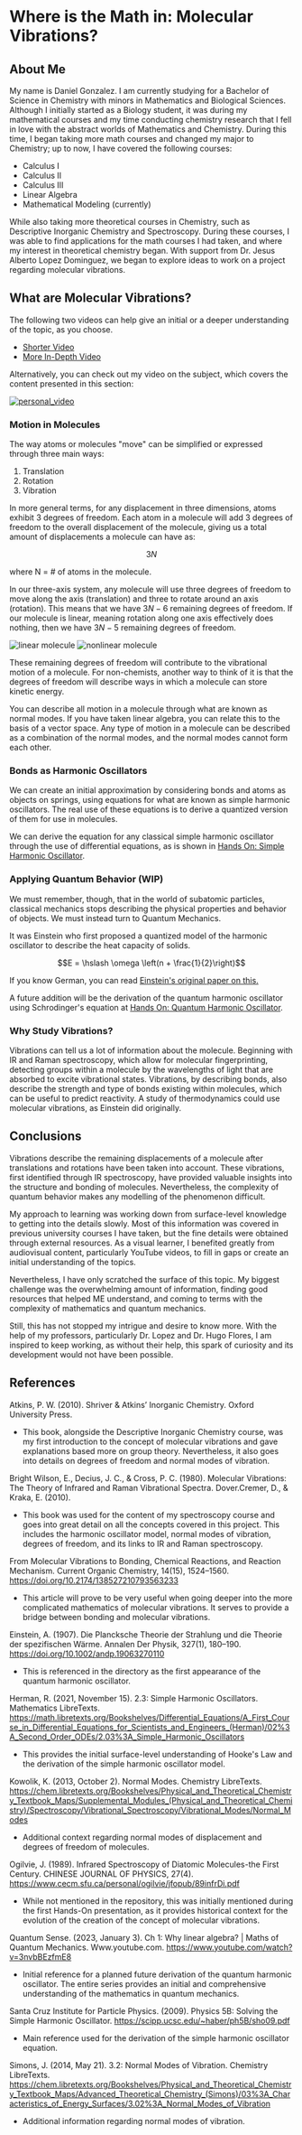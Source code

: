 # Where is the Math in: Molecular Vibrations?
## About Me
My name is Daniel Gonzalez. I am currently studying for a Bachelor of Science in Chemistry with minors in Mathematics and Biological Sciences. Although I initially started as a Biology student, it was during my mathematical courses and my time conducting chemistry research that I fell in love with the abstract worlds of Mathematics and Chemistry. During this time, I began taking more math courses and changed my major to Chemistry; up to now, I have covered the following courses:

- Calculus I
- Calculus II
- Calculus III
- Linear Algebra
- Mathematical Modeling (currently)

While also taking more theoretical courses in Chemistry, such as Descriptive Inorganic Chemistry and Spectroscopy. During these courses, I was able to find applications for the math courses I had taken, and where my interest in theoretical chemistry began. With support from Dr. Jesus Alberto Lopez Dominguez, we began to explore ideas to work on a project regarding molecular vibrations. 

## What are Molecular Vibrations?
The following two videos can help give an initial or a deeper understanding of the topic, as you choose.

- [Shorter Video](https://www.youtube.com/watch?v=DJI518yTr2c)
- [More In-Depth Video](https://www.youtube.com/watch?v=Ha5yWbxOqFk&t=368s)

Alternatively, you can check out my video on the subject, which covers the content presented in this section:

[![personal_video](http://img.youtube.com/vi/YEDhi-Hszz4/0.jpg)](https://youtu.be/YEDhi-Hszz4)

### Motion in Molecules
The way atoms or molecules "move" can be simplified or expressed through three main ways:
1. Translation
2. Rotation
3. Vibration

In more general terms, for any displacement in three dimensions, atoms exhibit 3 degrees of freedom. Each atom in a molecule will add 3 degrees of freedom to the overall displacement of the molecule, giving us a total amount of displacements a molecule can have as:

$$3N$$

where N = # of atoms in the molecule.

In our three-axis system, any molecule will use three degrees of freedom to move along the axis (translation) and three to rotate around an axis (rotation). This means that we have $3N-6$ remaining degrees of freedom. If our molecule is linear, meaning rotation along one axis effectively does nothing, then we have $3N-5$ remaining degrees of freedom.

![linear molecule](images/linear_molecule.png) ![nonlinear molecule](images/nonlinear_molecule.png)

These remaining degrees of freedom will contribute to the vibrational motion of a molecule. For non-chemists, another way to think of it is that the degrees of freedom will describe ways in which a molecule can store kinetic energy.

You can describe all motion in a molecule through what are known as normal modes. If you have taken linear algebra, you can relate this to the basis of a vector space. Any type of motion in a molecule can be described as a combination of the normal modes, and the normal modes cannot form each other.


### Bonds as Harmonic Oscillators

We can create an initial approximation by considering bonds and atoms as objects on springs, using equations for what are known as simple harmonic oscillators. The real use of these equations is to derive a quantized version of them for use in molecules.

We can derive the equation for any classical simple harmonic oscillator through the use of differential equations, as is shown in [Hands On: Simple Harmonic Oscillator](hands-on/1_harmonic_oscillator.md).

### Applying Quantum Behavior (WIP)
We must remember, though, that in the world of subatomic particles, classical mechanics stops describing the physical properties and behavior of objects. We must instead turn to Quantum Mechanics.

It was Einstein who first proposed a quantized model of the harmonic oscillator to describe the heat capacity of solids.

$$E = \hslash \omega \left(n + \frac{1}{2}\right)$$

If you know German, you can read [Einstein's original paper on this.](https://doi.org/10.1002/andp.19063270110)

A future addition will be the derivation of the quantum harmonic oscillator using Schrodinger's equation at [Hands On: Quantum Harmonic Oscillator](hands-on\2_quantum_harmonic_oscillator.md).

### Why Study Vibrations?
Vibrations can tell us a lot of information about the molecule. Beginning with IR and Raman spectroscopy, which allow for molecular fingerprinting, detecting groups within a molecule by the wavelengths of light that are absorbed to excite vibrational states. Vibrations, by describing bonds, also describe the strength and type of bonds existing within molecules, which can be useful to predict reactivity. A study of thermodynamics could use molecular vibrations, as Einstein did originally.

## Conclusions
Vibrations describe the remaining displacements of a molecule after translations and rotations have been taken into account. These vibrations, first identified through IR spectroscopy, have provided valuable insights into the structure and bonding of molecules. Nevertheless, the complexity of quantum behavior makes any modelling of the phenomenon difficult. 

My approach to learning was working down from surface-level knowledge to getting into the details slowly. Most of this information was covered in previous university courses I have taken, but the fine details were obtained through external resources. As a visual learner, I benefited greatly from audiovisual content, particularly YouTube videos, to fill in gaps or create an initial understanding of the topics.

Nevertheless, I have only scratched the surface of this topic. My biggest challenge was the overwhelming amount of information, finding good resources that helped ME understand, and coming to terms with the complexity of mathematics and quantum mechanics. 

Still, this has not stopped my intrigue and desire to know more. With the help of my professors, particularly Dr. Lopez and Dr. Hugo Flores, I am inspired to keep working, as without their help, this spark of curiosity and its development would not have been possible.

## References
Atkins, P. W. (2010). Shriver & Atkins’ Inorganic Chemistry. Oxford University Press.
- This book, alongside the Descriptive Inorganic Chemistry course, was my first introduction to the concept of molecular vibrations and gave explanations based more on group theory. Nevertheless, it also goes into details on degrees of freedom and normal modes of vibration.

Bright Wilson, E., Decius, J. C., & Cross, P. C. (1980). Molecular Vibrations: The Theory of Infrared and Raman Vibrational Spectra. Dover.Cremer, D., & Kraka, E. (2010).
- This book was used for the content of my spectroscopy course and goes into great detail on all the concepts covered in this project. This includes the harmonic oscillator model, normal modes of vibration, degrees of freedom, and its links to IR and Raman spectroscopy.

From Molecular Vibrations to Bonding, Chemical Reactions, and Reaction Mechanism. Current Organic Chemistry, 14(15), 1524–1560. https://doi.org/10.2174/138527210793563233
- This article will prove to be very useful when going deeper into the more complicated mathematics of molecular vibrations. It serves to provide a bridge between bonding and molecular vibrations.

Einstein, A. (1907). Die Plancksche Theorie der Strahlung und die Theorie der spezifischen Wärme. Annalen Der Physik, 327(1), 180–190. https://doi.org/10.1002/andp.19063270110
- This is referenced in the directory as the first appearance of the quantum harmonic oscillator.

Herman, R. (2021, November 15). 2.3: Simple Harmonic Oscillators. Mathematics LibreTexts. https://math.libretexts.org/Bookshelves/Differential_Equations/A_First_Course_in_Differential_Equations_for_Scientists_and_Engineers_(Herman)/02%3A_Second_Order_ODEs/2.03%3A_Simple_Harmonic_Oscillators
- This provides the initial surface-level understanding of Hooke's Law and the derivation of the  simple harmonic oscillator model.

Kowolik, K. (2013, October 2). Normal Modes. Chemistry LibreTexts. https://chem.libretexts.org/Bookshelves/Physical_and_Theoretical_Chemistry_Textbook_Maps/Supplemental_Modules_(Physical_and_Theoretical_Chemistry)/Spectroscopy/Vibrational_Spectroscopy/Vibrational_Modes/Normal_Modes
- Additional context regarding normal modes of displacement and degrees of freedom of molecules.

Ogilvie, J. (1989). Infrared Spectroscopy of Diatomic Molecules-the First Century. CHINESE JOURNAL OF PHYSICS, 27(4). https://www.cecm.sfu.ca/personal/ogilvie/jfopub/89infrDi.pdf
- While not mentioned in the repository, this was initially mentioned during the first Hands-On presentation, as it provides historical context for the evolution of the creation of the concept of molecular vibrations.

Quantum Sense. (2023, January 3). Ch 1: Why linear algebra? | Maths of Quantum Mechanics. Www.youtube.com. https://www.youtube.com/watch?v=3nvbBEzfmE8
- Initial reference for a planned future derivation of the quantum harmonic oscillator. The entire series provides an initial and comprehensive understanding of the mathematics in quantum mechanics.

Santa Cruz Institute for Particle Physics. (2009). Physics 5B: Solving the Simple Harmonic Oscillator. https://scipp.ucsc.edu/~haber/ph5B/sho09.pdf
- Main reference used for the derivation of the simple harmonic oscillator equation.

Simons, J. (2014, May 21). 3.2: Normal Modes of Vibration. Chemistry LibreTexts. https://chem.libretexts.org/Bookshelves/Physical_and_Theoretical_Chemistry_Textbook_Maps/Advanced_Theoretical_Chemistry_(Simons)/03%3A_Characteristics_of_Energy_Surfaces/3.02%3A_Normal_Modes_of_Vibration
- Additional information regarding normal modes of vibration.
